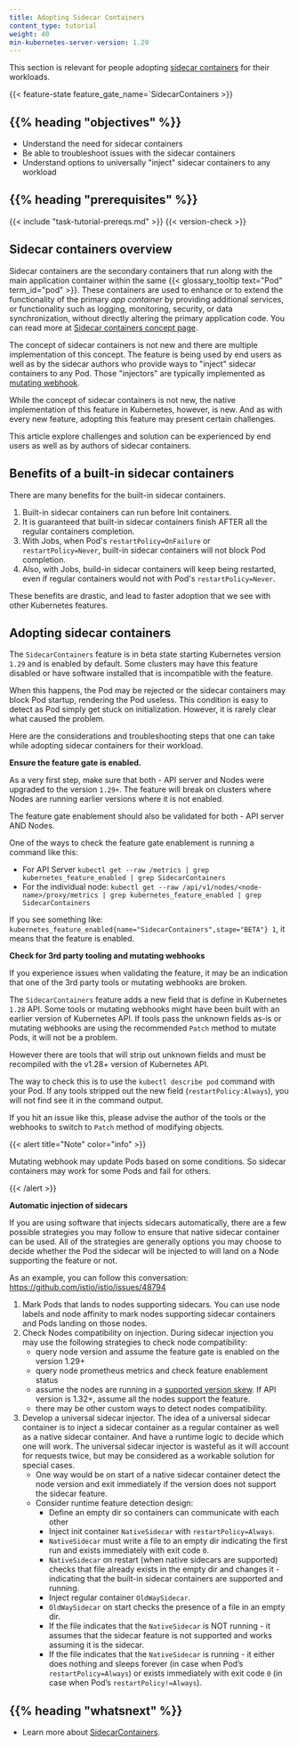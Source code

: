 ```yaml
---
title: Adopting Sidecar Containers
content_type: tutorial
weight: 40
min-kubernetes-server-version: 1.29
---
```


<!-- overview -->

This section is relevant for people adopting [sidecar containers](/docs/concepts/workloads/pods/sidecar-containers/) for their workloads.

{{< feature-state feature_gate_name=`SidecarContainers >}}

## {{% heading "objectives" %}}

* Understand the need for sidecar containers
* Be able to troubleshoot issues with the sidecar containers
* Understand options to universally "inject" sidecar containers to any workload


## {{% heading "prerequisites" %}}

{{< include "task-tutorial-prereqs.md" >}} {{< version-check >}}



<!-- lessoncontent -->

## Sidecar containers overview

Sidecar containers are the secondary containers that run along with the main
application container within the same {{< glossary_tooltip text="Pod" term_id="pod" >}}.
These containers are used to enhance or to extend the functionality of the primary _app
container_ by providing additional services, or functionality such as logging, monitoring,
security, or data synchronization, without directly altering the primary application code.
You can read more at [Sidecar containers concept page](/docs/concepts/workloads/pods/sidecar-containers/).

The concept of sidecar containers is not new and there are multiple implementation of this concept.
The feature is being used by end users as well as by the sidecar authors who provide ways to "inject"
sidecar containers to any Pod. Those "injectors" are typically implemented as [mutating webhook](/docs/reference/access-authn-authz/admission-controllers/#mutatingadmissionwebhook).

While the concept of sidecar containers is not new,
the native implementation of this feature in Kubernetes, however, is new. And as with every new feature,
adopting this feature may present certain challenges.

This article explore challenges and solution can be experienced by end users as well as
by authors of sidecar containers.

## Benefits of a built-in sidecar containers

There are many benefits for the built-in sidecar containers.

1. Built-in sidecar containers can run before Init containers.
2. It is guaranteed that built-in sidecar containers finish AFTER all the regular containers completion.
3. With Jobs, when Pod's `restartPolicy=OnFailure` or `restartPolicy=Never`,
   built-in sidecar containers will not block Pod completion.
4. Also, with Jobs, build-in sidecar containers will keep being restarted, even if regular containers would not with Pod's `restartPolicy=Never`.

These benefits are drastic, and lead to faster adoption that we see with other Kubernetes features.

## Adopting sidecar containers

The `SidecarContainers` feature is in beta state starting Kubernetes version `1.29` and is enabled by default.
Some clusters may have this feature disabled or have software installed that is incompatible with the feature.

When this happens, the Pod may be rejected or the sidecar containers may block Pod startup, rendering the Pod useless.
This condition is easy to detect as Pod simply get stuck on initialization. However, it is rarely clear what caused the problem.

Here are the considerations and troubleshooting steps that one can take while adopting sidecar containers for their workload.

**Ensure the feature gate is enabled.**

As a very first step, make sure that both - API server and Nodes were upgraded to the version `1.29+`.
The feature will break on clusters where Nodes are running earlier versions where it is not enabled.

The feature gate enablement should also be validated for both - API server AND Nodes.

One of the ways to check the feature gate enablement is running a command like this:

- For API Server 
  `kubectl get --raw /metrics | grep kubernetes_feature_enabled | grep SidecarContainers`
- For the individual node: 
  `kubectl get --raw /api/v1/nodes/<node-name>/proxy/metrics | grep kubernetes_feature_enabled | grep SidecarContainers`

If you see something like: `kubernetes_feature_enabled{name="SidecarContainers",stage="BETA"} 1`,
it means that the feature is enabled.

**Check for 3rd party tooling and mutating webhooks**

If you experience issues when validating the feature, it may be an indication that one of the
3rd party tools or mutating webhooks are broken.

The `SidecarContainers` feature adds a new field that is define in Kubernetes `1.28` API.
Some tools or mutating webhooks might have been built with an earlier version of Kubernetes API.
If tools pass the unknown fields as-is or mutating webhooks are using the recommended `Patch` method to mutate Pods, it will not be a problem.

However there are tools that will strip out unknown fields and must be recompiled with the v1.28+ version of Kubernetes API.

The way to check this is to use the `kubectl describe pod` command with your Pod.
If any tools stripped out the new field (`restartPolicy:Always`), you will not find see it in the command output.

If you hit an issue like this, please advise the author of the tools or the webhooks to switch to `Patch` method of modifying objects.

{{< alert  title="Note" color="info" >}}

Mutating webhook may update Pods based on some conditions. So sidecar containers may work for some Pods and fail for others.

{{< /alert >}}

**Automatic injection of sidecars**

If you are using software that injects sidecars automatically,
there are a few possible strategies you may follow to
ensure that native sidecar container can be used.
All of the strategies are generally options you may choose to decide whether
the Pod the sidecar will be injected to will land on a Node supporting the feature or not.

As an example, you can follow this conversation: https://github.com/istio/istio/issues/48794

1. Mark Pods that lands to nodes supporting sidecars. You can use node labels
   and node affinity to mark nodes supporting sidecar containers and Pods landing on those nodes.
2. Check Nodes compatibility on injection. During sidecar injection you may use the following strategies to check node compatibility:
   - query node version and assume the feature gate is enabled on the version 1.29+
   - query node prometheus metrics and check feature enablement status
   - assume the nodes are running in a [supported version skew](https://kubernetes.io/releases/version-skew-policy/#supported-version-skew).
     If API version is 1.32+, assume all the nodes support the feature.
   - there may be other custom ways to detect nodes compatibility.
3. Develop a universal sidecar injector. The idea of a universal sidecar container is to inject a sidecar container
   as a regular container as well as a native sidecar container. And have a runtime logic to decide which one will work.
   The universal sidecar injector is wasteful as it will account for requests twice, but may be considered as a workable solution for special cases.
   - One way would be on start of a native sidecar container
     detect the node version and exit immediately if the version does not support the sidecar feature.
   - Consider runtime feature detection design:
     - Define an empty dir so containers can communicate with each other
     - Inject init container `NativeSidecar` with `restartPolicy=Always`. 
     - `NativeSidecar` must write a file to an empty dir indicating the first run and exists immediately with exit code `0`.
     - `NativeSidecar` on restart (when native sidecars are supported) checks that file already exists in the empty dir and changes it - indicating that the built-in sidecar containers are supported and running.
     - Inject regular container `OldWaySidecar`.
     - `OldWaySidecar` on start checks the presence of a file in an empty dir.
     - If the file indicates that the `NativeSidecar` is NOT running - it assumes that the sidecar feature is not supported and works assuming it is the sidecar.
     - If the file indicates that the `NativeSidecar` is running - it either does nothing and sleeps forever (in case when Pod’s `restartPolicy=Always`) or exists immediately with exit code `0` (in case when Pod’s `restartPolicy!=Always`).


## {{% heading "whatsnext" %}}


* Learn more about [SidecarContainers](/docs/concepts/workloads/pods/sidecar-containers/).
